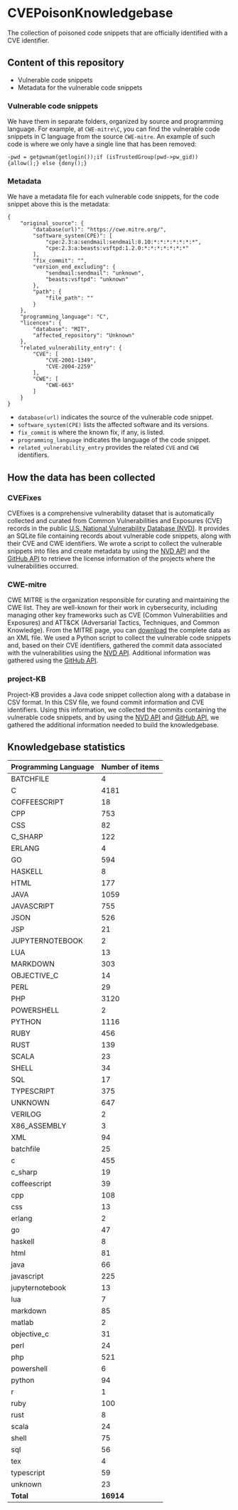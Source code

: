 # CVEPoisonKnowledgebase

The collection of poisoned code snippets that are officially identified with a CVE identifier.

## Content of this repository
* Vulnerable code snippets
* Metadata for the vulnerable code snippets

### Vulnerable code snippets
We have them in separate folders, organized by source and programming language. For example, at `CWE-mitre\C`, you can find the vulnerable code snippets in C language from the source `CWE-mitre`. An example of such code is where we only have a single line that has been removed:
```
-pwd = getpwnam(getlogin());if (isTrustedGroup(pwd->pw_gid)) {allow();} else {deny();}
```
### Metadata
We have a metadata file for each vulnerable code snippets, for the code snippet above this is the metadata:
```
{
    "original_source": {
        "database(url)": "https://cwe.mitre.org/",
        "software_system(CPE)": [
            "cpe:2.3:a:sendmail:sendmail:8.10:*:*:*:*:*:*:*",
            "cpe:2.3:a:beasts:vsftpd:1.2.0:*:*:*:*:*:*:*"
        ],
        "fix_commit": "",
        "version_end_excluding": {
            "sendmail:sendmail": "unknown",
            "beasts:vsftpd": "unknown"
        },
        "path": {
            "file_path": ""
        }
    },
    "programming_language": "C",
    "licences": {
        "database": "MIT",
        "affected_repository": "Unknown"
    },
    "related_vulnerability_entry": {
        "CVE": [
            "CVE-2001-1349",
            "CVE-2004-2259"
        ],
        "CWE": [
            "CWE-663"
        ]
    }
}
```
- `database(url)` indicates the source of the vulnerable code snippet.
- `software_system(CPE)` lists the affected software and its versions.
- `fix_commit` is where the known fix, if any, is listed.
- `programming_language` indicates the language of the code snippet.
- `related_vulnerability_entry` provides the related `CVE` and `CWE` identifiers.


## How the data has been collected

### CVEFixes
CVEfixes is a comprehensive vulnerability dataset that is automatically collected and curated from Common Vulnerabilities and Exposures (CVE) records in the public [U.S. National Vulnerability Database (NVD)](https://nvd.nist.gov/). It provides an SQLite file containing records about vulnerable code snippets, along with their CVE and CWE identifiers. We wrote a script to collect the vulnerable snippets into files and create metadata by using the [NVD API](https://nvd.nist.gov/developers/vulnerabilities) and the [GitHub API](https://docs.github.com/en/rest) to retrieve the license information of the projects where the vulnerabilities occurred.

### CWE-mitre
CWE MITRE is the organization responsible for curating and maintaining the CWE list. They are well-known for their work in cybersecurity, including managing other key frameworks such as CVE (Common Vulnerabilities and Exposures) and ATT&CK (Adversarial Tactics, Techniques, and Common Knowledge). From the MITRE page, you can [download](https://cwe.mitre.org/data/downloads.html) the complete data as an XML file. We used a Python script to collect the vulnerable code snippets and, based on their CVE identifiers, gathered the commit data associated with the vulnerabilities using the [NVD API](https://nvd.nist.gov/developers/vulnerabilities). Additional information was gathered using the [GitHub API](https://docs.github.com/en/rest).

### project-KB
Project-KB provides a Java code snippet collection along with a database in CSV format. In this CSV file, we found commit information and CVE identifiers. Using this information, we collected the commits containing the vulnerable code snippets, and by using the [NVD API](https://nvd.nist.gov/developers/vulnerabilities) and [GitHub API](https://docs.github.com/en/rest), we gathered the additional information needed to build the knowledgebase.

## Knowledgebase statistics

| Programming Language | Number of items |
|----------------------|----------------|
| BATCHFILE | 4 |
| C | 4181 |
| COFFEESCRIPT | 18 |
| CPP | 753 |
| CSS | 82 |
| C_SHARP | 122 |
| ERLANG | 4 |
| GO | 594 |
| HASKELL | 8 |
| HTML | 177 |
| JAVA | 1059 |
| JAVASCRIPT | 755 |
| JSON | 526 |
| JSP | 21 |
| JUPYTERNOTEBOOK | 2 |
| LUA | 13 |
| MARKDOWN | 303 |
| OBJECTIVE_C | 14 |
| PERL | 29 |
| PHP | 3120 |
| POWERSHELL | 2 |
| PYTHON | 1116 |
| RUBY | 456 |
| RUST | 139 |
| SCALA | 23 |
| SHELL | 34 |
| SQL | 17 |
| TYPESCRIPT | 375 |
| UNKNOWN | 647 |
| VERILOG | 2 |
| X86_ASSEMBLY | 3 |
| XML | 94 |
| batchfile | 25 |
| c | 455 |
| c_sharp | 19 |
| coffeescript | 39 |
| cpp | 108 |
| css | 13 |
| erlang | 2 |
| go | 47 |
| haskell | 8 |
| html | 81 |
| java | 66 |
| javascript | 225 |
| jupyternotebook | 13 |
| lua | 7 |
| markdown | 85 |
| matlab | 2 |
| objective_c | 31 |
| perl | 24 |
| php | 521 |
| powershell | 6 |
| python | 94 |
| r | 1 |
| ruby | 100 |
| rust | 8 |
| scala | 24 |
| shell | 75 |
| sql | 56 |
| tex | 4 |
| typescript | 59 |
| unknown | 23 |
| **Total** | **16914** |
